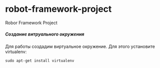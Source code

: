 # robot-framework-project
Robor Framework Project

##### Создание витруального окружения
Для работы создадим виртуальное окружение. Для этого установите virtualenv:
```
sudo apt-get install virtualenv
```
